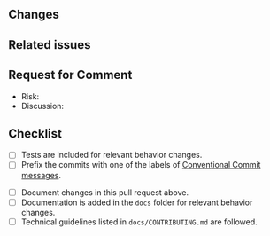 ## Changes

<!-- Describe the changes you made. -->

## Related issues

<!--
Link to every issue from the issue tracker (if any) you addressed in this PR.
See [here](https://docs.github.com/en/get-started/writing-on-github/working-with-advanced-formatting/using-keywords-in-issues-and-pull-requests) on how to use keywords to automatically close the issue when someone merges the pull request
-->

## Request for Comment

* Risk: <!-- [low/mid/high] -->
* Discussion: <!-- [low/mid/high] -->

## Checklist

- [ ] Tests are included for relevant behavior changes.
- [ ] Prefix the commits with one of the labels of [Conventional Commit messages](https://www.conventionalcommits.org/en/v1.0.0/).
<!--
The Conventional Commits specification is a lightweight convention on top of commit messages. It provides an easy set of rules for creating an explicit commit history; which makes it easier to write automated tools on top of. This convention dovetails with SemVer, by describing the features, fixes, and breaking changes made in commit messages.

The commit message should be structured as follows:
  <type>[optional scope]: <description>
  
  [optional body]
  
  [optional footer(s)]


1. fix: a commit of the type fix patches a bug in your codebase (this correlates with PATCH in Semantic Versioning).
2. feat: a commit of the type feat introduces a new feature to the codebase (this correlates with MINOR in Semantic Versioning).
3. BREAKING CHANGE: a commit that has a footer BREAKING CHANGE:, or appends a ! after the type/scope, introduces a breaking API change (correlating with MAJOR in Semantic Versioning). A BREAKING CHANGE can be part of commits of any type.
4. types other than fix: and feat: are allowed, for example @commitlint/config-conventional (based on the Angular convention) recommends 
    - build:
    - chore:
    - ci:
    - docs:
    - style:
    - refactor:
    - perf:
    - test:
5. footers other than BREAKING CHANGE: <description> may be provided and follow a convention similar to git trailer format.
 
-->
- [ ] Document changes in this pull request above.
- [ ] Documentation is added in the `docs` folder for relevant behavior changes.
- [ ] Technical guidelines listed in `docs/CONTRIBUTING.md` are followed.
